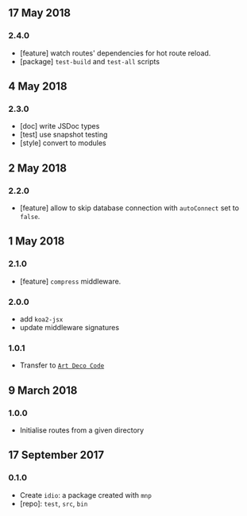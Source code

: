 ## 17 May 2018

### 2.4.0

- [feature] watch routes' dependencies for hot route reload.
- [package] `test-build` and `test-all` scripts

## 4 May 2018

### 2.3.0

- [doc] write JSDoc types
- [test] use snapshot testing
- [style] convert to modules

## 2 May 2018

### 2.2.0

- [feature] allow to skip database connection with `autoConnect` set to `false`.

## 1 May 2018

### 2.1.0

- [feature] `compress` middleware.

### 2.0.0

- add `koa2-jsx`
- update middleware signatures

### 1.0.1

- Transfer to [`Art Deco Code`](https://artdeco.bz)

## 9 March 2018

### 1.0.0

- Initialise routes from a given directory

## 17 September 2017

### 0.1.0

- Create `idio`: a package created with `mnp`
- [repo]: `test`, `src`, `bin`
